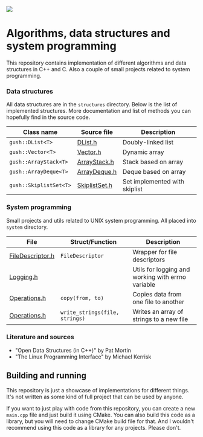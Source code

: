 ![](https://github.com/vadimgush/algorithms/workflows/CMake/badge.svg)

# Algorithms, data structures and system programming

This repository contains implementation of different algorithms and data structures in C++ and C. Also a couple
of small projects related to system programming.

### Data structures

All data structures are in the `structures` directory. Below is the list of implemented structures.
More documentation and list of methods you can hopefully find in the source code. 

| Class name | Source file  | Description |
| --- | --- | --- |
| `gush::DList<T>` | [DList.h](structures/DList.h) | Doubly-linked list |
| `gush::Vector<T>` | [Vector.h](structures/Vector.h) | Dynamic array |
| `gush::ArrayStack<T>` | [ArrayStack.h](structures/ArrayStack.h) | Stack based on array |
| `gush::ArrayDeque<T>` | [ArrayDeque.h](structures/ArrayDeque.h) | Deque based on array |
| `gush::SkiplistSet<T>` | [SkiplistSet.h](structures/SkiplistSet.h) | Set implemented with skiplist |

### System programming

Small projects and utils related to UNIX system programming. All placed into `system` directory. 

| File | Struct/Function | Description |
| --- | --- | --- |
| [FileDescriptor.h](system/types/FileDescriptor.h) | `FileDescriptor` | Wrapper for file descriptors |
| [Logging.h](system/logging/Logging.h) | | Utils for logging and working with errno variable |
| [Operations.h](system/Operations.h) | `copy(from, to)` | Copies data from one file to another |
| [Operations.h](system/Operations.h) | `write_strings(file, strings)` | Writes an array of strings to a new file |

### Literature and sources

 * "Open Data Structures (in C++)" by Pat Mortin
 * "The Linux Programming Interface" by Michael Kerrisk

## Building and running

This repository is just a showcase of implementations for different things. It's not written as some kind of
full project that can be used by anyone.

If you want to just play with code from this repository, you can create a new `main.cpp` file and just 
build it using CMake. You can also build this code as a library, but you will need to change CMake build file for that.
And I wouldn't recommend using this code as a library for any projects. Please don't.
